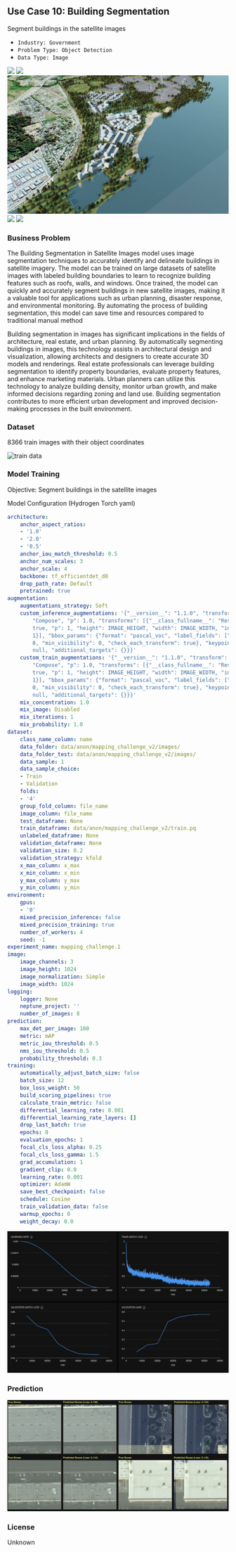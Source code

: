 ## Use Case 10: Building Segmentation

Segment buildings in the satellite images

- `Industry: Government`
- `Problem Type: Object Detection`
- `Data Type: Image`

![](https://github.com/h2oai/ht-catalog/blob/646864e3c695f7c721514159bd6c59520dab7438/Assets/use-cases/satellite_imagery___(map_challenge)/cover.png)
![](https://github.com/h2oai/ht-catalog/blob/646864e3c695f7c721514159bd6c59520dab7438/Assets/use-cases/satellite_imagery___(map_challenge)/cover.jpg)
![](https://github.com/h2oai/ht-catalog/blob/646864e3c695f7c721514159bd6c59520dab7438/Assets/use-cases/satellite_imagery___(map_challenge)/cover.jpeg)
![](https://github.com/h2oai/ht-catalog/blob/646864e3c695f7c721514159bd6c59520dab7438/Assets/use-cases/satellite_imagery___(map_challenge)/cover.webp)
![](https://github.com/h2oai/ht-catalog/blob/646864e3c695f7c721514159bd6c59520dab7438/Assets/use-cases/satellite_imagery___(map_challenge)/cover)

### Business Problem 

The Building Segmentation in Satellite Images model uses image segmentation techniques to accurately identify and delineate buildings in satellite imagery. The model can be trained on large datasets of satellite images with labeled building boundaries to learn to recognize building features such as roofs, walls, and windows. Once trained, the model can quickly and accurately segment buildings in new satellite images, making it a valuable tool for applications such as urban planning, disaster response, and environmental monitoring. By automating the process of building segmentation, this model can save time and resources compared to traditional manual method

Building segmentation in images has significant implications in the fields of architecture, real estate, and urban planning. By automatically segmenting buildings in images, this technology assists in architectural design and visualization, allowing architects and designers to create accurate 3D models and renderings. Real estate professionals can leverage building segmentation to identify property boundaries, evaluate property features, and enhance marketing materials. Urban planners can utilize this technology to analyze building density, monitor urban growth, and make informed decisions regarding zoning and land use. Building segmentation contributes to more efficient urban development and improved decision-making processes in the built environment.

### Dataset

8366 train images with their object coordinates

![train data](https://github.com/h2oai/ht-catalog/blob/646864e3c695f7c721514159bd6c59520dab7438/Assets/use-cases/satellite_imagery___(map_challenge)/train%20data.png)

### Model Training

Objective: Segment buildings in the satellite images

Model Configuration (Hydrogen Torch yaml)

```yaml
architecture:
    anchor_aspect_ratios:
    - '1.0'
    - '2.0'
    - '0.5'
    anchor_iou_match_threshold: 0.5
    anchor_num_scales: 3
    anchor_scale: 4
    backbone: tf_efficientdet_d0
    drop_path_rate: Default
    pretrained: true
augmentation:
    augmentations_strategy: Soft
    custom_inference_augmentations: '{"__version__": "1.1.0", "transform": {"__class_fullname__":
        "Compose", "p": 1.0, "transforms": [{"__class_fullname__": "Resize", "always_apply":
        true, "p": 1, "height": IMAGE_HEIGHT, "width": IMAGE_WIDTH, "interpolation":
        1}], "bbox_params": {"format": "pascal_voc", "label_fields": ["labels"], "min_area":
        0, "min_visibility": 0, "check_each_transform": true}, "keypoint_params":
        null, "additional_targets": {}}}'
    custom_train_augmentations: '{"__version__": "1.1.0", "transform": {"__class_fullname__":
        "Compose", "p": 1.0, "transforms": [{"__class_fullname__": "Resize", "always_apply":
        true, "p": 1, "height": IMAGE_HEIGHT, "width": IMAGE_WIDTH, "interpolation":
        1}], "bbox_params": {"format": "pascal_voc", "label_fields": ["labels"], "min_area":
        0, "min_visibility": 0, "check_each_transform": true}, "keypoint_params":
        null, "additional_targets": {}}}'
    mix_concentration: 1.0
    mix_image: Disabled
    mix_iterations: 1
    mix_probability: 1.0
dataset:
    class_name_column: name
    data_folder: data/anon/mapping_challenge_v2/images/
    data_folder_test: data/anon/mapping_challenge_v2/images/
    data_sample: 1
    data_sample_choice:
    - Train
    - Validation
    folds:
    - '4'
    group_fold_column: file_name
    image_column: file_name
    test_dataframe: None
    train_dataframe: data/anon/mapping_challenge_v2/train.pq
    unlabeled_dataframe: None
    validation_dataframe: None
    validation_size: 0.2
    validation_strategy: kfold
    x_max_column: x_max
    x_min_column: x_min
    y_max_column: y_max
    y_min_column: y_min
environment:
    gpus:
    - '0'
    mixed_precision_inference: false
    mixed_precision_training: true
    number_of_workers: 4
    seed: -1
experiment_name: mapping_challenge.1
image:
    image_channels: 3
    image_height: 1024
    image_normalization: Simple
    image_width: 1024
logging:
    logger: None
    neptune_project: ''
    number_of_images: 8
prediction:
    max_det_per_image: 100
    metric: mAP
    metric_iou_threshold: 0.5
    nms_iou_threshold: 0.5
    probability_threshold: 0.3
training:
    automatically_adjust_batch_size: false
    batch_size: 12
    box_loss_weight: 50
    build_scoring_pipelines: true
    calculate_train_metric: false
    differential_learning_rate: 0.001
    differential_learning_rate_layers: []
    drop_last_batch: true
    epochs: 8
    evaluation_epochs: 1
    focal_cls_loss_alpha: 0.25
    focal_cls_loss_gamma: 1.5
    grad_accumulation: 1
    gradient_clip: 0.0
    learning_rate: 0.001
    optimizer: AdamW
    save_best_checkpoint: false
    schedule: Cosine
    train_validation_data: false
    warmup_epochs: 0
    weight_decay: 0.0

```

![chart](https://github.com/h2oai/ht-catalog/blob/646864e3c695f7c721514159bd6c59520dab7438/Assets/use-cases/satellite_imagery___(map_challenge)/chart.png)


### Prediction

![Predictions](https://github.com/h2oai/ht-catalog/blob/646864e3c695f7c721514159bd6c59520dab7438/Assets/use-cases/satellite_imagery___(map_challenge)/Validation%20Predictions.png)

### License

Unknown
